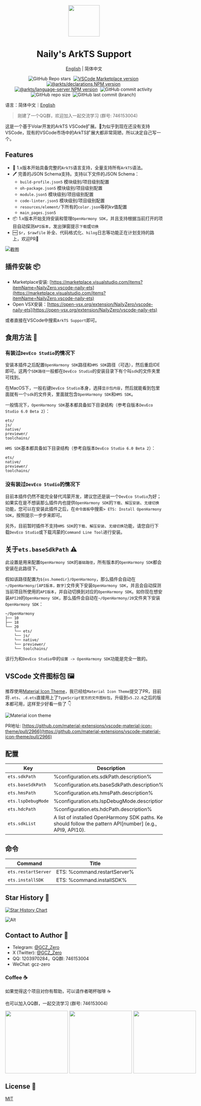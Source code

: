 <div align="center">

<img src="./packages/vscode/assets/icon.png" width="100" />

# Naily's ArkTS Support

[English](./README-en.md) | 简体中文

![GitHub Repo stars](https://img.shields.io/github/stars/groupguanfang/arkTS?style=flat)&nbsp;
[![VSCode Marketplace version](https://img.shields.io/visual-studio-marketplace/v/NailyZero.vscode-naily-ets?style=flat&label=vscode%20marketplace%20version)](https://marketplace.visualstudio.com/items?itemName=NailyZero.vscode-naily-ets)&nbsp;
[![@arkts/declarations NPM version](https://img.shields.io/npm/v/%40arkts%2Fdeclarations?logo=npm&logoColor=red&label=arkts%2Fdeclarations)](https://www.npmjs.com/package/@arkts/declarations)&nbsp;
[![@arkts/language-server NPM version](https://img.shields.io/npm/v/%40arkts%2Flanguage-server?logo=npm&logoColor=red&label=arkts%2Flanguage-server)](https://www.npmjs.com/package/@arkts/language-server)&nbsp;
![GitHub commit activity](https://img.shields.io/github/commit-activity/m/groupguanfang/arkTS)&nbsp;
![GitHub repo size](https://img.shields.io/github/repo-size/groupguanfang/arkTS)&nbsp;
![GitHub last commit (branch)](https://img.shields.io/github/last-commit/groupguanfang/arkTS/main?label=Main%20Branch%20Last%20Commit)&nbsp;

</div>

语言：简体中文｜<a href="./README-en.md">English</a>

> 刚建了一个QQ群，欢迎加入一起交流学习 (群号: 746153004)

这是一个基于Volar开发的ArkTS VSCode扩展。🌹为似乎到现在还没有支持VSCode，现有的VSCode市场中的ArkTS扩展大都非常简陋，所以决定自己写一个。

## Features

- 🌹 1.x版本开始具备完整的`ArkTS`语言支持，全量支持所有`ArkTS`语法。
- 🖊️ 完善的JSON Schema支持。支持以下文件的JSON Schema：
  - `build-profile.json5` 模块级别/项目级别配置
  - `oh-package.json5` 模块级别/项目级别配置
  - `module.json5` 模块级别/项目级别配置
  - `code-linter.json5` 模块级别/项目级别配置
  - `resources/element/`下所有的`color.json`等的kv值配置
  - `main_pages.json5`
- 📦 1.x版本开始支持安装和管理`OpenHarmony SDK`，并且支持根据当前打开的项目自动探测`API版本`，发出弹窗提示`下载`或`切换`
- 🆓 `$r`，`$rawfile` 补全、代码格式化、`hilog`日志等功能正在计划支持的路上，欢迎PR👀

![截图](./screenshots/edit.gif)

## 插件安装 📦

- Marketplace安装: [https://marketplace.visualstudio.com/items?itemName=NailyZero.vscode-naily-ets](https://marketplace.visualstudio.com/items?itemName=NailyZero.vscode-naily-ets)
- Open VSX安装：[https://open-vsx.org/extension/NailyZero/vscode-naily-ets](https://open-vsx.org/extension/NailyZero/vscode-naily-ets)

或者直接在VSCode中搜索`ArkTS Support`即可。

## 食用方法 📖

### 有装过`DevEco Studio`的情况下

安装本插件之后配置`OpenHarmony SDK`路径和`HMS SDK`路径（可选），然后重启IDE即可。这两个`SDK路径`一般都在`DevEco Studio`的安装目录下有个叫`sdk`的文件夹里可找到。

在MacOS下，一般右键`DevEco Studio`本身，选择`显示包内容`，然后就能看到包里面就有一个`sdk`的文件夹，里面就包含`OpenHarmony SDK`和`HMS SDK`。

一般情况下，`OpenHarmony SDK`基本都具备如下目录结构（参考自版本`DevEco Studio 6.0 Beta 2`）：

```
ets/
js/
native/
previewer/
toolchains/
```

`HMS SDK`基本都具备如下目录结构（参考自版本`DevEco Studio 6.0 Beta 2`）：

```
ets/
native/
previewer/
toolchains/
```

### 没有装过`DevEco Studio`的情况下

目前本插件仍然不能完全替代鸿蒙开发，建议您还是装一个`DevEco Studio`为好；如果实在是不想装那么插件内也提供`OpenHarmony SDK`的`下载`、`解压安装`、`无缝切换`功能，您可以在安装此插件之后，在`命令面板`中搜索`> ETS: Install OpenHarmony SDK`，按照提示一步步来即可。

另外，目前暂时插件不支持`HMS SDK`的`下载`、`解压安装`、`无缝切换`功能，请您自行下载`DevEco Studio`或下载鸿蒙的`Command Line Tool`进行安装。

## 关于`ets.baseSdkPath` ⚠️

此设置是用来配置`OpenHarmony SDK`的`基础路径`，所有版本的`OpenHarmony SDK`都会安装在此路径下。

假如该路径配置为`${os.homedir}/OpenHarmony`，那么插件会自动在`~/OpenHarmony/[API版本，数字]`文件夹下安装`OpenHarmony SDK`，并且会自动探测当前项目所使用的`API版本`，并自动切换到对应的`OpenHarmony SDK`。如你现在想安装`API20`的`OpenHarmony SDK`，那么插件会自动在`~/OpenHarmony/20`文件夹下安装`OpenHarmony SDK`：

```
~/OpenHarmony
├── 10
├── 18
└── 20
    └── ets/
    └── js/
    └── native/
    └── previewer/
    └── toolchains/
```

该行为和`DevEco Studio`中的`设置 -> OpenHarmony SDK`功能是完全一致的。

## VSCode 文件图标包 🖼️

推荐使用[Material Icon Theme](https://marketplace.visualstudio.com/items?itemName=PKief.material-icon-theme)，我已经给`Material Icon Theme`提交了PR，目前将`.ets`、`.d.ets`直接用上了`TypeScript官方的文件图标包`，升级到`v5.22.0`之后的版本都可用，这样至少好看一些了 👇

![Material icon theme](./screenshots/icon-theme.png)

PR地址: [https://github.com/material-extensions/vscode-material-icon-theme/pull/2966](https://github.com/material-extensions/vscode-material-icon-theme/pull/2966)

## 配置

<!-- configs -->

| Key                | Description                                                                                                | Type      | Default                       |
| ------------------ | ---------------------------------------------------------------------------------------------------------- | --------- | ----------------------------- |
| `ets.sdkPath`      | %configuration.ets.sdkPath.description%                                                                    | `string`  | `""`                          |
| `ets.baseSdkPath`  | %configuration.ets.baseSdkPath.description%                                                                | `string`  | `"${os.homedir}/OpenHarmony"` |
| `ets.hmsPath`      | %configuration.ets.hmsPath.description%                                                                    | `string`  | `""`                          |
| `ets.lspDebugMode` | %configuration.ets.lspDebugMode.description%                                                               | `boolean` | `false`                       |
| `ets.hdcPath`      | %configuration.ets.hdcPath.description%                                                                    | `string`  | `""`                          |
| `ets.sdkList`      | A list of installed OpenHarmony SDK paths. Keys should follow the pattern API[number] (e.g., API9, API10). | `object`  | `{}`                          |

<!-- configs -->

## 命令

<!-- commands -->

| Command             | Title                        |
| ------------------- | ---------------------------- |
| `ets.restartServer` | ETS: %command.restartServer% |
| `ets.installSDK`    | ETS: %command.installSDK%    |

<!-- commands -->

## Star History 🌟

[![Star History Chart](https://api.star-history.com/svg?repos=Groupguanfang/arkTS&type=Date)](https://star-history.com/#Groupguanfang/arkTS&Date)

![Alt](https://repobeats.axiom.co/api/embed/03ffa3957a86b00b0a96b449852ce4e5518850cf.svg "Repobeats analytics image")

## Contact to Author 📧

- Telegram: [@GCZ_Zero](https://t.me/GCZ_Zero)
- X (Twitter): [@GCZ_Zero](https://x.com/GCZ_Zero)
- QQ: 1203970284，QQ群: 746153004
- WeChat: gcz-zero

### Coffee ☕️

如果觉得这个项目对你有帮助，可以请作者喝杯咖啡 ☕️

也可以加入QQ群，一起交流学习 (群号: 746153004)

<div style="display: flex; gap: 5px;">

<img src="./screenshots/wechat-pay.JPG" width="200" />

<img src="./screenshots/alipay.JPG" width="200" />

<img src="./screenshots/qq.JPG" width="200" />

</div>

## License 📝

[MIT](./LICENSE)

